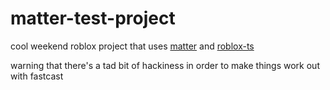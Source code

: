 # matter-test-project
cool weekend roblox project that uses [matter](https://eryn.io/matter/api/Matter/) and [roblox-ts](https://roblox-ts.com/)

warning that there's a tad bit of hackiness in order to make things work out with fastcast
